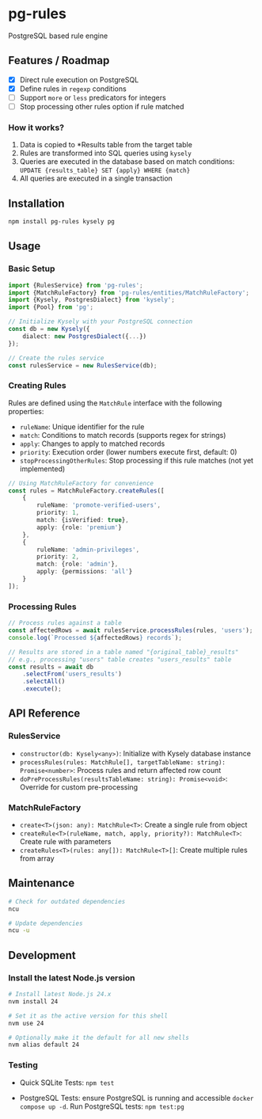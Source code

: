 # pg-rules

PostgreSQL based rule engine

## Features / Roadmap

- [x] Direct rule execution on PostgreSQL
- [x] Define rules in `regexp` conditions
- [ ] Support `more` or `less` predicators for integers
- [ ] Stop processing other rules option if rule matched

### How it works?

1. Data is copied to *Results table from the target table
2. Rules are transformed into SQL queries using `kysely`
3. Queries are executed in the database based on match conditions: `UPDATE {results_table} SET {apply} WHERE {match}`
4. All queries are executed in a single transaction

## Installation

```bash
npm install pg-rules kysely pg
```

## Usage

### Basic Setup

```typescript
import {RulesService} from 'pg-rules';
import {MatchRuleFactory} from 'pg-rules/entities/MatchRuleFactory';
import {Kysely, PostgresDialect} from 'kysely';
import {Pool} from 'pg';

// Initialize Kysely with your PostgreSQL connection
const db = new Kysely({
    dialect: new PostgresDialect({...})
});

// Create the rules service
const rulesService = new RulesService(db);
```

### Creating Rules

Rules are defined using the `MatchRule` interface with the following properties:

- `ruleName`: Unique identifier for the rule
- `match`: Conditions to match records (supports regex for strings)
- `apply`: Changes to apply to matched records
- `priority`: Execution order (lower numbers execute first, default: 0)
- `stopProcessingOtherRules`: Stop processing if this rule matches (not yet implemented)

```typescript
// Using MatchRuleFactory for convenience
const rules = MatchRuleFactory.createRules([
    {
        ruleName: 'promote-verified-users',
        priority: 1,
        match: {isVerified: true},
        apply: {role: 'premium'}
    },
    {
        ruleName: 'admin-privileges',
        priority: 2,
        match: {role: 'admin'},
        apply: {permissions: 'all'}
    }
]);

```

### Processing Rules

```typescript
// Process rules against a table
const affectedRows = await rulesService.processRules(rules, 'users');
console.log(`Processed ${affectedRows} records`);

// Results are stored in a table named "{original_table}_results"
// e.g., processing "users" table creates "users_results" table
const results = await db
    .selectFrom('users_results')
    .selectAll()
    .execute();
```

## API Reference

### RulesService

- `constructor(db: Kysely<any>)`: Initialize with Kysely database instance
- `processRules(rules: MatchRule[], targetTableName: string): Promise<number>`: Process rules and return affected row
  count
- `doPreProcessRules(resultsTableName: string): Promise<void>`: Override for custom pre-processing

### MatchRuleFactory

- `create<T>(json: any): MatchRule<T>`: Create a single rule from object
- `createRule<T>(ruleName, match, apply, priority?): MatchRule<T>`: Create rule with parameters
- `createRules<T>(rules: any[]): MatchRule<T>[]`: Create multiple rules from array

## Maintenance

```bash
# Check for outdated dependencies
ncu

# Update dependencies
ncu -u
```

## Development

### Install the latest Node.js version

```bash
# Install latest Node.js 24.x
nvm install 24

# Set it as the active version for this shell
nvm use 24

# Optionally make it the default for all new shells
nvm alias default 24
```

### Testing

- Quick SQLite Tests: `npm test`

- PostgreSQL Tests: ensure PostgreSQL is running and accessible `docker compose up -d`. 
Run PostgreSQL tests: `npm test:pg`